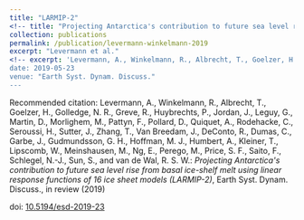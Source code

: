 ```yaml
---
title: "LARMIP-2"
<!-- title: "Projecting Antarctica's contribution to future sea level rise from basal ice-shelf melt using linear response functions of 16 ice sheet models (LARMIP-2)" -->
collection: publications
permalink: /publication/levermann-winkelmann-2019
excerpt: "Levermann et al."
<!-- excerpt: 'Levermann, A., Winkelmann, R., Albrecht, T., Goelzer, H., Golledge, N. R., Greve, R., Huybrechts, P., Jordan, J., Leguy, G., Martin, D., Morlighem, M., Pattyn, F., Pollard, D., Quiquet, A., Rodehacke, C., Seroussi, H., Sutter, J., Zhang, T., Van Breedam, J., DeConto, R., Dumas, C., <b>Garbe, J.</b>, Gudmundsson, G. H., Hoffman, M. J., Humbert, A., Kleiner, T., Lipscomb, W., Meinshausen, M., Ng, E., Perego, M., Price, S. F., Saito, F., Schlegel, N.-J., Sun, S., and van de Wal, R. S. W.: <i>Projecting Antarctica's contribution to future sea level rise from basal ice-shelf melt using linear response functions of 16 ice sheet models (LARMIP-2)</i>, Earth Syst. Dynam. Discuss., in review (2019)' -->
date: 2019-05-23
venue: "Earth Syst. Dynam. Discuss."
---
```


Recommended citation: Levermann, A., Winkelmann, R., Albrecht, T., Goelzer, H., Golledge, N. R., Greve, R., Huybrechts, P., Jordan, J., Leguy, G., Martin, D., Morlighem, M., Pattyn, F., Pollard, D., Quiquet, A., Rodehacke, C., Seroussi, H., Sutter, J., Zhang, T., Van Breedam, J., DeConto, R., Dumas, C., Garbe, J., Gudmundsson, G. H., Hoffman, M. J., Humbert, A., Kleiner, T., Lipscomb, W., Meinshausen, M., Ng, E., Perego, M., Price, S. F., Saito, F., Schlegel, N.-J., Sun, S., and van de Wal, R. S. W.: <i>Projecting Antarctica's contribution to future sea level rise from basal ice-shelf melt using linear response functions of 16 ice sheet models (LARMIP-2)</i>, Earth Syst. Dynam. Discuss., in review (2019)

doi: [10.5194/esd-2019-23](https://doi.org/10.5194/esd-2019-23 "https://doi.org/10.5194/esd-2019-23")

<!-- ## Abstract
The sea level contribution of the Antarctic ice sheet constitutes a large uncertainty in future sea level projections. Here we apply a linear response theory approach to 16 state-of-the-art ice sheet models to estimate the Antarctic ice sheet contribution from basal ice shelf melting within the 21st century. The purpose of this computation is to estimate the uncertainty that arises from large uncertainty in the external forcing that future warming may exert onto the ice sheet. While ice shelf melting is considered to be a major if not the largest perturbation of the ice sheet's flow into the ocean, the approach is neglecting a number of processes such as surface mass balance related contributions and mechanisms. In assuming linear response theory, we are able to capture complex temporal responses of the ice sheets, but we neglect any dampening or self-amplifying processes. This is particularly relevant in situations where an instability is dominating the ice loss. Results obtained here are thus relevant in particular wherever the ice loss is dominated by the forcing as opposed to an internal instability, for example in strong warming scenarios. In order to allow for comparison the methodology was chosen to be exactly the same as in an earlier study (Levermann et al., 2014), but with 16 instead of 5 ice sheet models. We include uncertainty in the atmospheric warming response to carbon emissions (full range of CMIP-5 climate model sensitivities), uncertainty in the oceanic transport to the Southern Ocean (obtained from the time-delayed and scaled oceanic subsurface warming in CMIP-5 models in relation to the global mean surface warming) and the observed range of responses of basal ice shelf melting to oceanic warming outside the ice shelf cavity. This uncertainty in basal ice shelf melting is then convoluted with the linear response functions of each of the 16 ice sheet models to obtain the ice flow response to the individual global warming path. The model median for the observational period from 1992 to 2017 is 9.6 mm with a likely range between 5.2 mm and 20.3 mm compared to the observed sea-level contribution from Antarctica of 7.4 mm with a standard deviation of 3.7 mm (Shepherd et al., 2018). For the so-called business-as-usual warming path, RCP-8.5, we obtain a median contribution of the Antarctic ice sheet to global mean sea-level rise within the 21st century of 17 cm with a likely range (66-percentile around the mean) between 9 cm and 36 cm and a very likely range (90-percentile around the mean) between 6 cm and 59 cm. For the RCP-2.6 warming path which will keep the global mean temperature below two degrees of global warming and is thus consistent with the Paris Climate Agreement yields a median of 13 cm of global mean sea-level contribution. The likely range for the RCP-2.6 scenario is between 7 cm and 25 cm and the very likely range is between 5 cm and 39 cm. The structural uncertainties in the method do not allow an interpretation of any higher uncertainty percentiles. We provide projections for the five Antarctic regions and for each model and each scenario, separately. The rate of sea level contribution is highest under the RCP-8.5 scenario. The maximum within the 21st century of the median value is 4 cm per decade with a likely range between 2 cm/dec and 8 cm/dec and a very likely range between 1 cm/dec and 13 cm/dec. -->